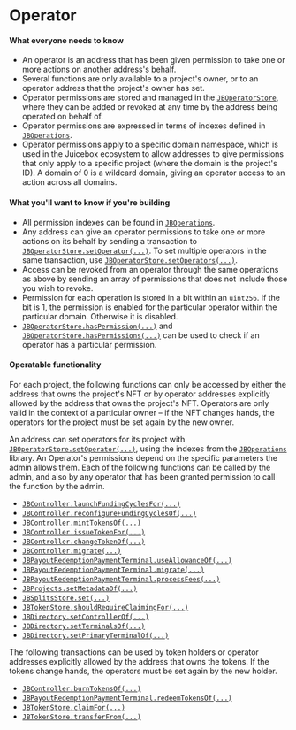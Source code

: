 # Operator

#### What everyone needs to know

* An operator is an address that has been given permission to take one or more actions on another address's behalf.
* Several functions are only available to a project's owner, or to an operator address that the project's owner has set.
* Operator permissions are stored and managed in the [`JBOperatorStore`](/dev/api/contracts/jboperatorstore/README.md), where they can be added or revoked at any time by the address being operated on behalf of.
* Operator permissions are expressed in terms of indexes defined in [`JBOperations`](/dev/api/libraries/jboperations.md).
* Operator permissions apply to a specific domain namespace, which is used in the Juicebox ecosystem to allow addresses to give permissions that only apply to a specific project (where the domain is the project's ID). A domain of 0 is a wildcard domain, giving an operator access to an action across all domains.

#### What you'll want to know if you're building

* All permission indexes can be found in [`JBOperations`](/dev/api/libraries/jboperations.md).
* Any address can give an operator permissions to take one or more actions on its behalf by sending a transaction to [`JBOperatorStore.setOperator(...)`](/dev/api/contracts/jboperatorstore/events/setoperator.md). To set multiple operators in the same transaction, use [`JBOperatorStore.setOperators(...)`](/dev/api/contracts/jboperatorstore/write/setoperators.md).
* Access can be revoked from an operator through the same operations as above by sending  an array of permissions that does not include those you wish to revoke.
* Permission for each operation is stored in a bit within an `uint256`. If the bit is 1, the permission is enabled for the particular operator within the particular domain. Otherwise it is disabled.
* [`JBOperatorStore.hasPermission(...)`](/dev/api/contracts/jboperatorstore/read/haspermission.md) and [`JBOperatorStore.hasPermissions(...)`](/dev/api/contracts/jboperatorstore/read/haspermissions.md) can be used to check if an operator has a particular permission.

#### Operatable functionality

For each project, the following functions can only be accessed by either the address that owns the project's NFT or by operator addresses explicitly allowed by the address that owns the project's NFT. Operators are only valid in the context of a particular owner – if the NFT changes hands, the operators for the project must be set again by the new owner.

An address can set operators for its project with [`JBOperatorStore.setOperator(...)`](/dev/api/contracts/jboperatorstore/write/setoperator.md), using the indexes from the [`JBOperations`](/dev/api/libraries/jboperations.md) library. An Operator's permissions depend on the specific parameters the admin allows them. Each of the following functions can be called by the admin, and also by any operator that has been granted permission to call the function by the admin.

* [`JBController.launchFundingCyclesFor(...)`](/dev/api/contracts/or-controllers/jbcontroller/write/launchfundingcyclesfor.md)
* [`JBController.reconfigureFundingCyclesOf(...)`](/dev/api/contracts/or-controllers/jbcontroller/write/reconfigurefundingcyclesof.md)
* [`JBController.mintTokensOf(...)`](/dev/api/contracts/or-controllers/jbcontroller/write/minttokensof.md)
* [`JBController.issueTokenFor(...)`](/dev/api/contracts/or-controllers/jbcontroller/write/issuetokenfor.md)
* [`JBController.changeTokenOf(...)`](/dev/api/contracts/or-controllers/jbcontroller/write/changetokenof.md)
* [`JBController.migrate(...)`](/dev/api/contracts/or-abstract/jbpayoutredemptionpaymentterminal/write/migrate.md)
* [`JBPayoutRedemptionPaymentTerminal.useAllowanceOf(...)`](/dev/api/contracts/or-abstract/jbpayoutredemptionpaymentterminal/write/useallowanceof.md)
* [`JBPayoutRedemptionPaymentTerminal.migrate(...)`](/dev/api/contracts/or-abstract/jbpayoutredemptionpaymentterminal/write/migrate.md)
* [`JBPayoutRedemptionPaymentTerminal.processFees(...)`](/dev/api/contracts/or-abstract/jbpayoutredemptionpaymentterminal/write/processfees.md)
* [`JBProjects.setMetadataOf(...)`](/dev/api/contracts/jbprojects/write/setmetadataof.md)
* [`JBSplitsStore.set(...)`](/dev/api/contracts/jbsplitsstore/write/set.md)
* [`JBTokenStore.shouldRequireClaimingFor(...)`](/dev/api/contracts/jbtokenstore/write/shouldrequireclaimingfor.md)
* [`JBDirectory.setControllerOf(...)`](/dev/api/contracts/jbdirectory/write/setcontrollerof.md)
* [`JBDirectory.setTerminalsOf(...)`](/dev/api/contracts/jbdirectory/write/setterminalsof.md)
* [`JBDirectory.setPrimaryTerminalOf(...)`](/dev/api/contracts/jbdirectory/write/setprimaryterminalof.md)

The following transactions can be used by token holders or operator addresses explicitly allowed by the address that owns the tokens. If the tokens change hands, the operators must be set again by the new holder.

* [`JBController.burnTokensOf(...)`](/dev/api/contracts/or-controllers/jbcontroller/write/burntokensof.md)
* [`JBPayoutRedemptionPaymentTerminal.redeemTokensOf(...)`](/dev/api/contracts/or-abstract/jbpayoutredemptionpaymentterminal/write/redeemtokensof.md)
* [`JBTokenStore.claimFor(...)`](/dev/api/contracts/jbtokenstore/write/claimfor.md)
* [`JBTokenStore.transferFrom(...)`](/dev/api/contracts/jbtokenstore/write/transferfrom.md)
